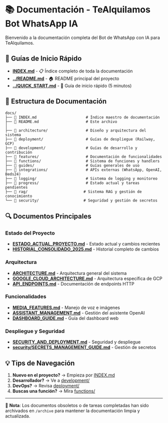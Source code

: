 # 📚 Documentación - TeAlquilamos Bot WhatsApp IA

Bienvenido a la documentación completa del Bot de WhatsApp con IA para TeAlquilamos.

## 🎯 Guías de Inicio Rápido

- **[INDEX.md](./INDEX.md)** - 📋 Índice completo de toda la documentación
- **[../README.md](../README.md)** - 🏠 README principal del proyecto
- **[../QUICK_START.md](../QUICK_START.md)** - 🚀 Guía de inicio rápido (5 minutos)

## 📁 Estructura de Documentación

```
docs/
├── 📄 INDEX.md                      # Índice maestro de documentación
├── 📄 README.md                     # Este archivo
│
├── 📁 architecture/                 # Diseño y arquitectura del sistema
├── 📁 deployment/                   # Guías de despliegue (Railway, GCP)
├── 📁 development/                  # Guías de desarrollo y contribución
├── 📁 features/                     # Documentación de funcionalidades
├── 📁 functions/                    # Sistema de funciones y handlers
├── 📁 guides/                       # Guías generales de uso
├── 📁 integrations/                 # APIs externas (WhatsApp, OpenAI, Beds24)
├── 📁 logging/                      # Sistema de logging y monitoreo
├── 📁 progress/                     # Estado actual y tareas pendientes
├── 📁 rag/                         # Sistema RAG y gestión de conocimiento
└── 📁 security/                    # Seguridad y gestión de secretos
```

## 🔍 Documentos Principales

### Estado del Proyecto
- **[ESTADO_ACTUAL_PROYECTO.md](./ESTADO_ACTUAL_PROYECTO.md)** - Estado actual y cambios recientes
- **[HISTORIAL_CONSOLIDADO_2025.md](./HISTORIAL_CONSOLIDADO_2025.md)** - Historial completo de cambios

### Arquitectura
- **[ARCHITECTURE.md](./ARCHITECTURE.md)** - Arquitectura general del sistema
- **[GOOGLE_CLOUD_ARCHITECTURE.md](./GOOGLE_CLOUD_ARCHITECTURE.md)** - Arquitectura específica de GCP
- **[API_ENDPOINTS.md](./API_ENDPOINTS.md)** - Documentación de endpoints HTTP

### Funcionalidades
- **[MEDIA_FEATURES.md](./MEDIA_FEATURES.md)** - Manejo de voz e imágenes
- **[ASSISTANT_MANAGEMENT.md](./ASSISTANT_MANAGEMENT.md)** - Gestión del asistente OpenAI
- **[DASHBOARD_GUIDE.md](./DASHBOARD_GUIDE.md)** - Guía del dashboard web

### Despliegue y Seguridad
- **[SECURITY_AND_DEPLOYMENT.md](./SECURITY_AND_DEPLOYMENT.md)** - Seguridad y despliegue
- **[security/SECRETS_MANAGEMENT_GUIDE.md](./security/SECRETS_MANAGEMENT_GUIDE.md)** - Gestión de secretos

## 💡 Tips de Navegación

1. **Nuevo en el proyecto?** → Empieza por [INDEX.md](./INDEX.md)
2. **Desarrollador?** → Ve a [development/](./development/)
3. **DevOps?** → Revisa [deployment/](./deployment/)
4. **Buscas una función?** → Mira [functions/](./functions/)

---

📝 **Nota**: Los documentos obsoletos o de tareas completadas han sido archivados en `/archive` para mantener la documentación limpia y actualizada.